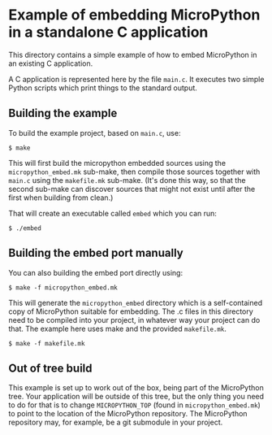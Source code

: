 Example of embedding MicroPython in a standalone C application
==============================================================

This directory contains a simple example of how to embed MicroPython in an
existing C application.

A C application is represented here by the file `main.c`.  It executes two
simple Python scripts which print things to the standard output.

Building the example
--------------------

To build the example project, based on `main.c`, use:

    $ make

This will first build the micropython embedded sources using the
`micropython_embed.mk` sub-make, then compile those sources together with `main.c`
using the `makefile.mk` sub-make. (It's done this way, so that the second sub-make
can discover sources that might not exist until after the first when building from
clean.)

That will create an executable called `embed` which you can run:

    $ ./embed

Building the embed port manually
--------------------------------

You can also building the embed port directly using:

    $ make -f micropython_embed.mk

This will generate the `micropython_embed` directory which is a self-contained
copy of MicroPython suitable for embedding.  The .c files in this directory need
to be compiled into your project, in whatever way your project can do that.  The
example here uses make and the provided `makefile.mk`.

    $ make -f makefile.mk

Out of tree build
-----------------

This example is set up to work out of the box, being part of the MicroPython
tree.  Your application will be outside of this tree, but the only thing you
need to do for that is to change `MICROPYTHON_TOP` (found in `micropython_embed.mk`)
to point to the location of the MicroPython repository.  The MicroPython
repository may, for example, be a git submodule in your project.
